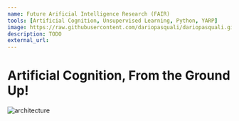 ```yaml
---
name: Future Arificial Intelligence Research (FAIR)
tools: [Artificial Cognition, Unsupervised Learning, Python, YARP]
image: https://raw.githubusercontent.com/dariopasquali/dariopasquali.github.io/portfolYOU/assets/ld_valeria.png
description: TODO
external_url: 
---
```


# Artificial Cognition, From the Ground Up!

![architecture](../assets/fair.png)